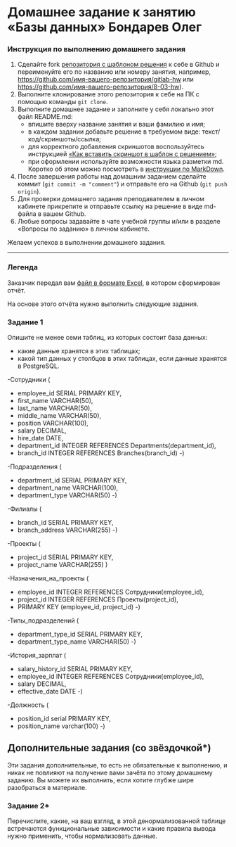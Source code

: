 # Домашнее задание к занятию «Базы данных» Бондарев Олег

### Инструкция по выполнению домашнего задания

1. Сделайте fork [репозитория c шаблоном решения](https://github.com/netology-code/sys-pattern-homework) к себе в Github и переименуйте его по названию или номеру занятия, например, https://github.com/имя-вашего-репозитория/gitlab-hw или https://github.com/имя-вашего-репозитория/8-03-hw).
2. Выполните клонирование этого репозитория к себе на ПК с помощью команды `git clone`.
3. Выполните домашнее задание и заполните у себя локально этот файл README.md:
   - впишите вверху название занятия и ваши фамилию и имя;
   - в каждом задании добавьте решение в требуемом виде: текст/код/скриншоты/ссылка;
   - для корректного добавления скриншотов воспользуйтесь инструкцией [«Как вставить скриншот в шаблон с решением»](https://github.com/netology-code/sys-pattern-homework/blob/main/screen-instruction.md);
   - при оформлении используйте возможности языка разметки md. Коротко об этом можно посмотреть в [инструкции по MarkDown](https://github.com/netology-code/sys-pattern-homework/blob/main/md-instruction.md).
4. После завершения работы над домашним заданием сделайте коммит (`git commit -m "comment"`) и отправьте его на Github (`git push origin`).
5. Для проверки домашнего задания преподавателем в личном кабинете прикрепите и отправьте ссылку на решение в виде md-файла в вашем Github.
6. Любые вопросы задавайте в чате учебной группы и/или в разделе «Вопросы по заданию» в личном кабинете.

Желаем успехов в выполнении домашнего задания.

---
### Легенда

Заказчик передал вам [файл в формате Excel](https://github.com/netology-code/sdb-homeworks/blob/main/resources/hw-12-1.xlsx), в котором сформирован отчёт. 

На основе этого отчёта нужно выполнить следующие задания.

### Задание 1

Опишите не менее семи таблиц, из которых состоит база данных:

- какие данные хранятся в этих таблицах;
- какой тип данных у столбцов в этих таблицах, если данные хранятся в PostgreSQL.

-Сотрудники (
-    employee_id SERIAL PRIMARY KEY,
-    first_name VARCHAR(50),
-    last_name VARCHAR(50),
-    middle_name VARCHAR(50),
-    position VARCHAR(100),
-    salary DECIMAL,
-    hire_date DATE,
-    department_id INTEGER REFERENCES Departments(department_id),
-    branch_id INTEGER REFERENCES Branches(branch_id)
-)


-Подразделения (
-    department_id SERIAL PRIMARY KEY,
-    department_name VARCHAR(100),
-    department_type VARCHAR(50)
-)

-Филиалы (
-    branch_id SERIAL PRIMARY KEY,
-    branch_address VARCHAR(255)
-)

-Проекты (
-    project_id SERIAL PRIMARY KEY,
-    project_name VARCHAR(255)
)

-Назначения_на_проекты (
-    employee_id INTEGER REFERENCES Сотрудники(employee_id),
-    project_id INTEGER REFERENCES Проекты(project_id),
-    PRIMARY KEY (employee_id, project_id)
-)

-Типы_подразделений (
-    department_type_id SERIAL PRIMARY KEY,
-    department_type_name VARCHAR(50)
-)

-История_зарплат (
-    salary_history_id SERIAL PRIMARY KEY,
-    employee_id INTEGER REFERENCES Сотрудники(employee_id),
-    salary DECIMAL,
-    effective_date DATE
-)

-Должность (
-    position_id serial PRIMARY KEY,
-    position_name varchar(100)
-)

## Дополнительные задания (со звёздочкой*)
Эти задания дополнительные, то есть не обязательные к выполнению, и никак не повлияют на получение вами зачёта по этому домашнему заданию. Вы можете их выполнить, если хотите глубже шире разобраться в материале.


### Задание 2*

Перечислите, какие, на ваш взгляд, в этой денормализованной таблице встречаются функциональные зависимости и какие правила вывода нужно применить, чтобы нормализовать данные.
